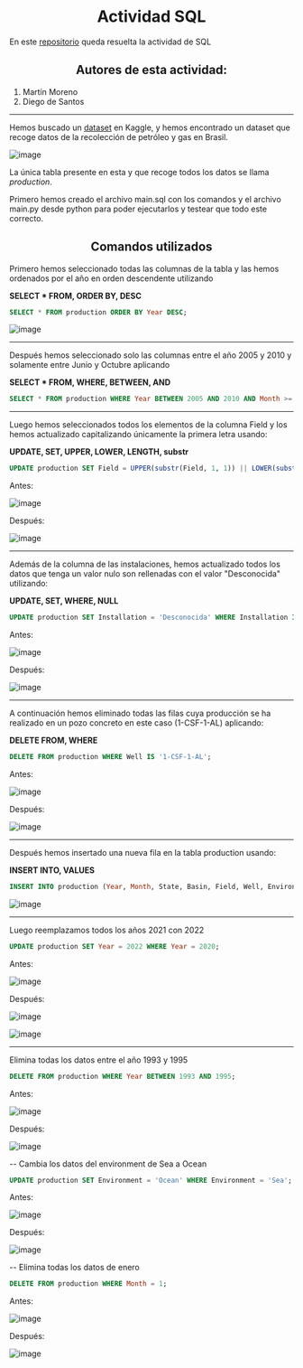 <h1 align = "center">Actividad SQL</h1>

En este [repositorio](https://github.com/mat0ta/actividad-sql) queda resuelta la actividad de SQL

<h2 align="center">Autores de esta actividad:</h3>

1. Martín Moreno
2. Diego de Santos

*** 

Hemos buscado un [dataset](https://www.kaggle.com/datasets/luciodias/brazil-oil-production) en Kaggle, y hemos encontrado un dataset que recoge datos de la recolección de petróleo y gas en Brasil.

![image](https://user-images.githubusercontent.com/91721855/226982787-4067bb1e-1955-438d-812a-85e9f47c9d77.png)

La única tabla presente en esta y que recoge todos los datos se llama *production*.

Primero hemos creado el archivo main.sql con los comandos y el archivo main.py desde python para poder ejecutarlos y testear que todo este correcto.

<h2 align="center">Comandos utilizados</h2>

Primero hemos seleccionado todas las columnas de la tabla y las hemos ordenados por el año en orden descendente utilizando 

**SELECT * FROM, ORDER BY, DESC**

```sql
SELECT * FROM production ORDER BY Year DESC;
```

![image](https://user-images.githubusercontent.com/91721855/226999506-e24a6db5-47d3-4506-86b5-d0a7b28ce38b.png)


***

Después hemos seleccionado solo las columnas entre el año 2005 y 2010 y solamente entre Junio y Octubre aplicando

**SELECT * FROM, WHERE, BETWEEN, AND**

```sql
SELECT * FROM production WHERE Year BETWEEN 2005 AND 2010 AND Month >= 6 AND Month <= 10;
```

***

Luego hemos seleccionados todos los elementos de la columna Field y los hemos actualizado capitalizando únicamente la primera letra usando:

**UPDATE, SET, UPPER, LOWER, LENGTH, substr**

```sql
UPDATE production SET Field = UPPER(substr(Field, 1, 1)) || LOWER(substr(Field, 2, LENGTH(Field)));
```

Antes:

![image](https://user-images.githubusercontent.com/91721855/226998191-650f037d-e639-46c2-84fe-ac649f3dea83.png)

Después:

![image](https://user-images.githubusercontent.com/91721855/226998032-a6505cf6-7e7f-4d1a-a5ed-1c2dac2e9f2f.png)


***

Además de la columna de las instalaciones, hemos actualizado todos los datos que tenga un valor nulo son rellenadas con el valor "Desconocida" utilizando:

**UPDATE, SET, WHERE, NULL**

```sql
UPDATE production SET Installation = 'Desconocida' WHERE Installation IS NULL;
```
Antes:

![image](https://user-images.githubusercontent.com/91721855/226998341-f6c3fe3a-91cc-4748-8641-32de74c3b3f6.png)

Después:

![image](https://user-images.githubusercontent.com/91721855/226998418-e3f38030-7855-410a-a2c6-82401b1b702a.png)

***

A continuación hemos eliminado todas las filas cuya producción se ha realizado en un pozo concreto en este caso (1-CSF-1-AL) aplicando:

**DELETE FROM, WHERE**

```sql
DELETE FROM production WHERE Well IS '1-CSF-1-AL';
```

Antes:

![image](https://user-images.githubusercontent.com/91721855/226998515-a306215d-925b-444e-bbf5-b23cba293a00.png)

Después:

![image](https://user-images.githubusercontent.com/91721855/226998615-f8c5a1c2-24b0-4272-a7f2-096fb900b801.png)

***

Después hemos insertado una nueva fila en la tabla production usando:

**INSERT INTO, VALUES**

```sql
INSERT INTO production (Year, Month, State, Basin, Field, Well, Environment, Installation, 'Oil (m³)') VALUES (2023, 3, 'MAD', 'Madrid', 'Madrid', '14-ALO-33', 'Land', 'Nanolandia', 333333);
```

![image](https://user-images.githubusercontent.com/91721855/226997912-1c908375-3100-4916-9cc5-e1386667df94.png)

***

Luego reemplazamos todos los años 2021 con 2022

```sql
UPDATE production SET Year = 2022 WHERE Year = 2020;
```
Antes:

![image](https://user-images.githubusercontent.com/91721855/227001492-f8830c87-78cf-4b0d-b4a8-bedc8de82158.png)

Después:

![image](https://user-images.githubusercontent.com/91721855/227001614-922df7d8-2970-4028-8e20-0b6b6e6365dc.png)

![image](https://user-images.githubusercontent.com/91721855/227001690-2fa8126f-e56d-418c-8a3b-e39b31c4fe31.png)

*** 

Elimina todas los datos entre el año 1993 y 1995

```sql
DELETE FROM production WHERE Year BETWEEN 1993 AND 1995;
```

Antes:

![image](https://user-images.githubusercontent.com/91721855/227001876-e5c81360-ac78-4123-b552-9f4d692f2d7a.png)

Después:

![image](https://user-images.githubusercontent.com/91721855/227001962-ab5b2fa4-155a-4a02-8ae6-bf3c904a2829.png)

-- Cambia los datos del environment de Sea a Ocean

```sql
UPDATE production SET Environment = 'Ocean' WHERE Environment = 'Sea';
```

Antes:

![image](https://user-images.githubusercontent.com/91721855/227002250-066722f1-7fd5-4911-8ace-7b4f867607bf.png)

Después:

![image](https://user-images.githubusercontent.com/91721855/227002354-4afc7bf8-b5a1-43d5-a1e6-a35fe3e55fdf.png)

-- Elimina todas los datos de enero
```sql
DELETE FROM production WHERE Month = 1;
```

Antes:

![image](https://user-images.githubusercontent.com/91721855/227002664-4a9458ae-e65b-4e36-b3fb-5e15cbfaac62.png)

Después:

![image](https://user-images.githubusercontent.com/91721855/227002757-63dc793f-2dc8-4c50-b145-9d27a0fa70fa.png)
